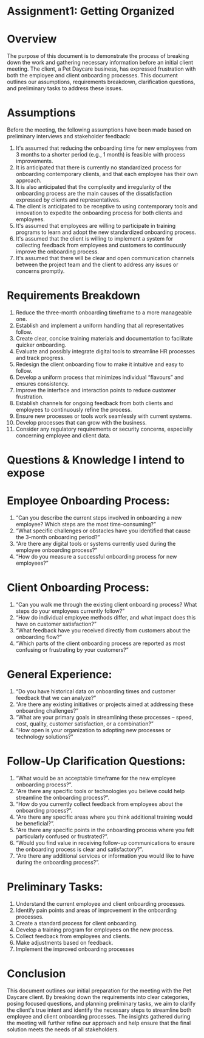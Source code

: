 # Assignment1: Getting Organized

# Overview

The purpose of this document is to demonstrate the process of breaking down the work and gathering necessary information before an initial client meeting. The client, a Pet Daycare business, has expressed frustration with both the employee and client onboarding processes. This document outlines our assumptions, requirements breakdown, clarification questions, and preliminary tasks to address these issues.

# Assumptions
Before the meeting, the following assumptions have been made based on preliminary interviews and stakeholder feedback:
1.	It's assumed that reducing the onboarding time for new employees from 3 months to a shorter period (e.g., 1 month) is feasible with process improvements.
2.	It is anticipated that there is currently no standardized process for onboarding contemporary clients, and that each employee has their own approach.
3.	It is also anticipated that the complexity and irregularity of the onboarding process are the main causes of the dissatisfaction expressed by clients and representatives.
4.	The client is anticipated to be receptive to using contemporary tools and innovation to expedite the onboarding process for both clients and employees.
5.	It's assumed that employees are willing to participate in training programs to learn and adopt the new standardized onboarding process.
6.	It's assumed that the client is willing to implement a system for collecting feedback from employees and customers to continuously improve the onboarding process.
7.	It's assumed that there will be clear and open communication channels between the project team and the client to address any issues or concerns promptly.

# Requirements Breakdown
1.	Reduce the three-month onboarding timeframe to a more manageable one.
2.	Establish and implement a uniform handling that all representatives follow. 
3.	Create clear, concise training materials and documentation to facilitate quicker onboarding.
4.	Evaluate and possibly integrate digital tools to streamline HR processes and track progress.
5. 	Redesign the client onboarding flow to make it intuitive and easy to follow.
6.	Develop a uniform process that minimizes individual “flavours” and ensures consistency.
7.	Improve the interface and interaction points to reduce customer frustration.
8.	Establish channels for ongoing feedback from both clients and employees to continuously refine the process.
9.	Ensure new processes or tools work seamlessly with current systems.
10.	Develop processes that can grow with the business.
11.	Consider any regulatory requirements or security concerns, especially concerning employee and client data.

# Questions & Knowledge I intend to expose

# Employee Onboarding Process:
1.	“Can you describe the current steps involved in onboarding a new employee? Which steps are the most time-consuming?”
2.	“What specific challenges or obstacles have you identified that cause the 3-month onboarding period?”
3.	“Are there any digital tools or systems currently used during the employee onboarding process?”
4.	“How do you measure a successful onboarding process for new employees?”

# Client Onboarding Process:
1.	“Can you walk me through the existing client onboarding process? What steps do your employees currently follow?”
2.	“How do individual employee methods differ, and what impact does this have on customer satisfaction?”
3.	“What feedback have you received directly from customers about the onboarding flow?”
4.	“Which parts of the client onboarding process are reported as most confusing or frustrating by your customers?”

# General Experience:
1.	“Do you have historical data on onboarding times and customer feedback that we can analyze?”
2.	“Are there any existing initiatives or projects aimed at addressing these onboarding challenges?”
3.	“What are your primary goals in streamlining these processes – speed, cost, quality, customer satisfaction, or a combination?”
4.	“How open is your organization to adopting new processes or technology solutions?”

# Follow-Up Clarification Questions:
1.	“What would be an acceptable timeframe for the new employee onboarding process?”.
2.	“Are there any specific tools or technologies you believe could help streamline the onboarding process?”.
3.	“How do you currently collect feedback from employees about the onboarding process?”.
4.	“Are there any specific areas where you think additional training would be beneficial?”.
5.	“Are there any specific points in the onboarding process where you felt particularly confused or frustrated?”.
6.	“Would you find value in receiving follow-up communications to ensure the onboarding process is clear and satisfactory?”.
7.	“Are there any additional services or information you would like to have during the onboarding process?”.

# Preliminary Tasks:
1.	Understand the current employee and client onboarding processes.
2.	Identify pain points and areas of improvement in the onboarding processes.
3.	Create a standard process for client onboarding.
4.	Develop a training program for employees on the new process.
5.	Collect feedback from employees and clients.
6.	Make adjustments based on feedback.
7.	Implement the improved onboarding processes

# Conclusion
This document outlines our initial preparation for the meeting with the Pet Daycare client. By breaking down the requirements into clear categories, posing focused questions, and planning preliminary tasks, we aim to clarify the client's true intent and identify the necessary steps to streamline both employee and client onboarding processes. The insights gathered during the meeting will further refine our approach and help ensure that the final solution meets the needs of all stakeholders.